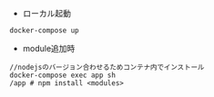 -   ローカル起動

```
docker-compose up
```

-   module追加時

```
//nodejsのバージョン合わせるためコンテナ内でインストール
docker-compose exec app sh
/app # npm install <modules>
```
